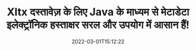 ---
############################# Static ############################
layout: "auto-gen-signature"
date: 2022-03-01T15:12:22
draft: false
operation: Sign
signaturetype: Metadata
fileformat: Xltx
productName: Java
lang: hi
productCode: java
otherformats: pdf doc docx docm dot dotm dotx odt ott rtf xls xlsx xlsm xlsb csv ods ots xltx xltm ppt pptx pps ppsx odp otp potx potm pptm ppsm png jpg bmp gif tiff svg webp wmf
breadcrumb: Put Metadata signature on Xltx for Java

############################# Head ############################
head_title: "Java के माध्यम से Xltx दस्तावेज़ों में मेटाडेटा इलेक्ट्रॉनिक हस्ताक्षर संलग्न करें"
head_description: "Java कोड की दो पंक्तियों का उपयोग करके अपने Xltx दस्तावेज़ों के अंदर छिपे हुए इलेक्ट्रॉनिक हस्ताक्षर के रूप में मेटाडेटा का उपयोग करें। मेटाडेटा जानकारी के साथ अपने व्यावसायिक दस्तावेज़ों और फ़ाइलों पर ई-हस्ताक्षर करने के लिए GroupDocs दस्तावेज़ हस्ताक्षर API का उपयोग करें।"

############################# Header ############################
title: "Xltx दस्तावेज़ के लिए Java के माध्यम से मेटाडेटा इलेक्ट्रॉनिक हस्ताक्षर सरल और उपयोग में आसान हैं!"
description: "छिपे हुए मेटाडेटा प्रविष्टियों के साथ अपने Xltx दस्तावेज़ों और अनुबंधों पर ई-हस्ताक्षर करें। PDF, MS Word दस्तावेज़, MS Excel कार्यपुस्तिकाएँ, MS PowerPoint प्रस्तुतियाँ और बिना किसी समस्या और अतिरिक्त कोडिंग के विभिन्न छवि प्रारूपों के लिए मेटाडेटा उत्पन्न करें।"
bg_image: "https://cms.admin.containerize.com/templates/aspose/App_Themes/V3/images/bg/header1.png"
bg_overlay: false
button:
    enable: true

############################# SubMenu ############################
submenu:
    enable: true

    left:
        img_alt: "GroupDocs.Signature for Java"
        image: "https://cms.admin.containerize.com/templates/groupdocs/images/product-logos/90x90-noborder/groupdocs-signature-java.png"
        product: "GroupDocs.Signature"
        platform: "Java"



############################# About ############################
about:
    enable: true
    title: "GroupDocs.Signature for Java मेटाडेटा हस्ताक्षर API के बारे में"
    content: |
        [GroupDocs.Signature for Java](https://products.groupdocs.com/signature/java/) डिजिटल दस्तावेज़ ई-हस्ताक्षर के लिए एक लोकप्रिय एपीआई है। पाठ, चित्र, डिजिटल प्रमाणपत्र, बारकोड, क्यूआर-कोड, टिकट या मेटाडेटा जैसे हस्ताक्षर उपलब्ध हैं। हस्ताक्षर PDF, MS Word दस्तावेज़, MS Excel कार्यपुस्तिकाएँ, MS PowerPoint प्रस्तुतियाँ, Adobe Photoshop फ़ाइलें और विभिन्न छवि प्रारूपों पर रखे जा सकते हैं। ग्राहक अपने दस्तावेज़ पर हस्ताक्षर कर सकते हैं और उन दस्तावेज़ों पर रखे गए ई-हस्ताक्षरों को अपडेट, खोज, सत्यापित, हटा या पूर्वावलोकन कर सकते हैं। इसके अलावा, हस्ताक्षर अनुकूलन के लिए बहुत सारी क्षमताएं प्रदान की जाती हैं।
    

############################# Steps ############################
steps:
    enable: true
    title_left: "Java में Metadata के साथ Xltx पर हस्ताक्षर करने के चरण"
    content_left: |
        [GroupDocs.Signature for Java](https://products.groupdocs.com/signature/java/) जल्दी और आसानी से Metadata हस्ताक्षर के साथ Xltx दस्तावेज़ों पर हस्ताक्षर करने की क्षमता प्रदान करता है।
        
        * सिग्नेचर क्लास का एक इंस्टेंस बनाएं जो {{फाइलफॉर्मेट}} फाइल को पाथ या मेमोरी स्ट्रीम के रूप में साइन करने वाली फाइल प्रदान करता है
        * साइनऑप्शन क्लास को इंस्टेंट करें और सभी मांगे गए डेटा को सेट करें।
        * Signature.Sign() मेथड पासिंग आउटपुट Xltx फाइल या मेमोरी स्ट्रीम को आमंत्रित करें

    title_right: " सिस्टम आवश्यकताएं"
    content_right: |
        GroupDocs.Signature for Java सभी प्रमुख प्लेटफॉर्म और ऑपरेटिंग सिस्टम पर समर्थित हैं। नीचे दिए गए कोड को निष्पादित करने से पहले, कृपया सुनिश्चित करें कि आपके सिस्टम पर निम्नलिखित पूर्वापेक्षाएँ स्थापित हैं।

        * ऑपरेटिंग सिस्टम: माइक्रोसॉफ्ट विंडोज, लिनक्स, मैकओएस
        * विकास परिवेश: NetBeans, Intellij IDEA, Eclipse, etc.
        * Java runtime: J2SE 6.0 and above
        * [Maven](https://repository.groupdocs.com/webapp/#/artifacts/browse/tree/General/repo/com/groupdocs/groupdocs-signature) से नवीनतम GroupDocs.Signature for Java प्राप्त करें
         
    code: |
        ```java    
                
        // Set up input Xltx file
        String filePath = "input.xltx";
        // Set up output file
        String outputFilePath = "output.xltx";

        // Instantiate Signature for input file
        Signature signature = new Signature(filePath);

        // instantiate metadata signing options
        MetadataSignOptions options = new MetadataSignOptions();

        // setup Author property
        SpreadsheetMetadataSignature mdSign_Author = new SpreadsheetMetadataSignature("Author", "Mr.Scherlock Holmes");// String value
        options.getSignatures().add(mdSign_Author);
        // setup document data
        SpreadsheetMetadataSignature mdSign_DocData = new SpreadsheetMetadataSignature("CreatedOn", new Date());// Datetime value
        options.getSignatures().add(mdSign_DocData);
        // setup document id
        SpreadsheetMetadataSignature mdSign_DocId = new SpreadsheetMetadataSignature("DocumentId", 123456);// Integer value
        options.getSignatures().add(mdSign_DocId);

        // sign Xltx document
        SignResult result = signature.sign(outputFilePath, options);

        ```

############################# Demos ############################
demos:
    enable: true
    title: "Metadata लाइव डेमो के साथ Xltx दस्तावेज़ों पर हस्ताक्षर करना"
    content: |
       [GroupDocs.Signature App](https://products.groupdocs.app/signature/family) वेबसाइट पर जाकर अभी विभिन्न हस्ताक्षरों के साथ Xltx फ़ाइल पर हस्ताक्षर करें। मुफ्त ऑनलाइन डेमो आपका इंतजार कर रहा है।          

############################# More Formats ############################
more_formats:
    enable: true
    title: "Java के लिए अन्य समर्थित Metadata हस्ताक्षर"
    content: |
        "आप अन्य हस्ताक्षर प्रकारों के साथ Xltx पर भी हस्ताक्षर कर सकते हैं। कृपया नीचे दी गई सूची देखें।"
    format: 
       
       
back_to_top:
    enable: true
---